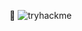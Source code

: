 👋
![tryhackme](http://url/to/img.png](https://tryhackme-badges.s3.amazonaws.com/trashiecfr.png)https://tryhackme-badges.s3.amazonaws.com/trashiecfr.png)
